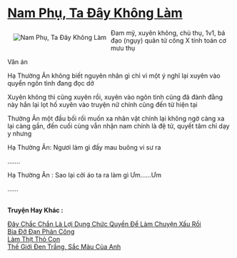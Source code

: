 <a href="https://utruyen.com/nam-phu-ta-day-khong-lam/24640/" title="Nam Phụ, Ta Đây Không Làm"><h1>Nam Phụ, Ta Đây Không Làm</h1></a><div style="display:table"><img align="right" style="float: left; padding: 10px;" src="https://utruyen.com/images/story/200x260/nam-phu-ta-day-khong-lam.jpg" alt="Nam Phụ, Ta Đây Không Làm">Đam mỹ, xuyên không, chủ thụ, 1v1, bá đạo (ngụy) quân tử công X tính toán cơ mưu thụ<p></p>Văn án<p></p>Hạ Thường Ân không biết nguyên nhân gì chỉ vì một ý nghĩ lại xuyên vào quyển ngôn tình đang đọc dở<p></p> Xuyên không thì cũng xuyên rồi, xuyên vào ngôn tình cũng đã đành đằng này hắn lại lọt hố xuyên vào truyện nữ chính cũng đến từ hiện tại<p></p> Thường Ân một đầu bối rối muốn xa nhân vật chính lại không ngờ càng xa lại càng gần, đến cuối cùng vẫn nhận nam chính là đệ tử, quyết tâm chỉ dạy y nhưng<p></p> Hạ Thường Ân: Ngươi làm gì đấy mau buông vi sư ra<p></p> .......<p></p> Hạ Thường Ân : Sao lại cởi áo ta ra làm gì Ưm......Ưm<p></p> ......</div><p><br><b>Truyện Hay Khác :</b></p><a href="https://utruyen.com/day-chac-chan-la-loi-dung-chuc-quyen-de-lam-chuyen-xau-roi/24638/" alt="Đây Chắc Chắn Là Lợi Dụng Chức Quyền Để Làm Chuyện Xấu Rồi">Đây Chắc Chắn Là Lợi Dụng Chức Quyền Để Làm Chuyện Xấu Rồi</a><br/><a href="https://github.com/quanluxury/truyenhot/tree/master/truyenhay/15622/" alt="Bia Đỡ Đạn Phản Công">Bia Đỡ Đạn Phản Công</a><br/><a href="https://github.com/quanluxury/ngontinhhot/tree/master/truyenhay/19535/" alt="Làm Thịt Thỏ Con">Làm Thịt Thỏ Con</a><br/><a href="https://github.com/quanluxury/truyenhot/tree/master/truyenhay/19206/" alt="Thế Giới Đen Trắng, Sắc Màu Của Anh">Thế Giới Đen Trắng, Sắc Màu Của Anh</a><br/>